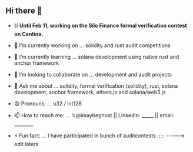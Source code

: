 ## Hi there 👋
- ⛓️ **Until Feb 11, working on the Silo Finance formal verification contest on Cantina.**
- 🔭 I’m currently working on ... solidity and rust audit competitions 
- 🌱 I’m currently learning ... solana development using native rust and anchor framework
- 👯 I’m looking to collaborate on ... development and audit projects
- 💬 Ask me about ... solidity, formal verification (solidity), rust, solana development, anchor framework, ethers.js and solana/web3.js
- 😄 Pronouns: ... u32 / int128
- 📫 How to reach me: ... 𝕏@imaybeghost || LinkedIn: _____  || email: ________

- ⚡ Fun fact: ... I have participated in bunch of auditcontests ::::: -----> edit laters

<!-- 
Inspiration:
- https://github.com/namx05
- https://cantina.xyz/u/J4X98
-->
  
<!--
**burhankhaja/burhankhaja** is a ✨ _special_ ✨ repository because its `README.md` (this file) appears on your GitHub profile.

Here are some ideas to get you started:




- 🤔 I’m looking for help with ...




-->
